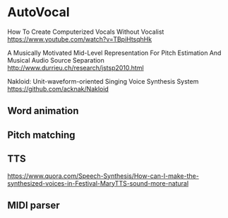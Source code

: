 # AutoVocal


How To Create Computerized Vocals Without Vocalist
https://www.youtube.com/watch?v=TBpiHtsqhHk

A Musically Motivated Mid-Level Representation For Pitch Estimation And Musical Audio Source Separation
http://www.durrieu.ch/research/jstsp2010.html

Nakloid: Unit-waveform-oriented Singing Voice Synthesis System
https://github.com/acknak/Nakloid


## Word animation

## Pitch matching

## TTS
https://www.quora.com/Speech-Synthesis/How-can-I-make-the-synthesized-voices-in-Festival-MaryTTS-sound-more-natural

## MIDI parser

